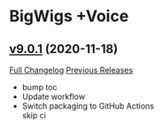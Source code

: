 # BigWigs +Voice

## [v9.0.1](https://github.com/BigWigsMods/BigWigs_Voice/tree/v9.0.1) (2020-11-18)
[Full Changelog](https://github.com/BigWigsMods/BigWigs_Voice/compare/v9.0.0...v9.0.1) [Previous Releases](https://github.com/BigWigsMods/BigWigs_Voice/releases)

- bump toc  
- Update workflow  
- Switch packaging to GitHub Actions  
    skip ci  
